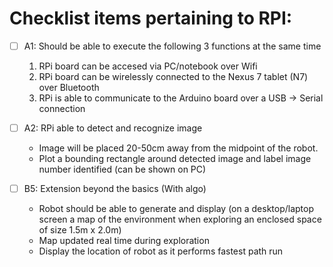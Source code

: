 # Checklist items pertaining to RPI:


- [ ] A1: Should be able to execute the following 3 functions at the same time
  1. RPi board can be accesed via PC/notebook over Wifi
  2. RPi board can be wirelessly connected to the Nexus 7 tablet (N7) over Bluetooth
  3. RPi is able to communicate to the Arduino board over a USB -> Serial connection

- [ ] A2: RPi able to detect and recognize image
  - Image will be placed 20-50cm away from the midpoint of the robot. 
  - Plot a bounding rectangle around detected image and label image number identified (can be shown on PC)


- [ ] B5: Extension beyond the basics (With algo)
  - Robot should be able to generate and display (on a desktop/laptop screen a map of the environment when exploring an enclosed space of size 1.5m x 2.0m)
  - Map updated real time during exploration
  - Display the location of robot as it performs fastest path run
  